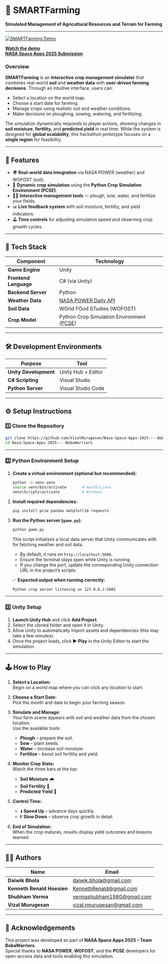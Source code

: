 # 🌾 SMARTFarming  
**Simulated Management of Agricultural Resources and Terrain for Farming**

---

[![SMARTFarming Demo](https://github.com/user-attachments/assets/30e14f11-1af0-4e36-8424-d85f5eb05ad9)](https://www.youtube.com/watch?v=MI6xEUxOHEw)  

**[Watch the demo](https://www.youtube.com/watch?v=MI6xEUxOHEw)**  
**[NASA Space Apps 2025 Submission](https://www.spaceappschallenge.org/2025/find-a-team/bobawarriors/?tab=project)**

### Overview  
**SMARTFarming** is an **interactive crop management simulator** that combines real-world **soil** and **weather data** with **user-driven farming decisions**. Through an intuitive interface, users can:  
- Select a location on the world map.  
- Choose a start date for farming.  
- Manage crops using realistic soil and weather conditions.  
- Make decisions on ploughing, sowing, watering, and fertilizing.  

The simulation dynamically responds to player actions, showing changes in **soil moisture**, **fertility**, and **predicted yield** in real time. While the system is designed for **global scalability**, this hackathon prototype focuses on a **single region** for feasibility.  

---

## 🚀 Features  
- 🌍 **Real-world data integration** via NASA POWER (weather) and WOFOST (soil).  
- 🌾 **Dynamic crop simulation** using the **Python Crop Simulation Environment (PCSE)**.  
- 🧑‍🌾 **Interactive management tools** — plough, sow, water, and fertilize your fields.  
- 📊 **Live feedback system** with soil moisture, fertility, and yield indicators.  
- 🕹️ **Time controls** for adjusting simulation speed and observing crop growth cycles.  

---

## 🧩 Tech Stack  

| Component | Technology |
|------------|-------------|
| **Game Engine** | Unity |
| **Frontend Language** | C# (via Unity) |
| **Backend Server** | Python |
| **Weather Data** | [NASA POWER Daily API](https://power.larc.nasa.gov/) |
| **Soil Data** | WOrld FOod STudies (WOFOST) |
| **Crop Model** | Python Crop Simulation Environment ([PCSE](https://pcse.readthedocs.io/)) |

---

## 🛠️ Development Environments  
| Purpose | Tool |
|----------|------------------|
| **Unity Development** | Unity Hub + Editor |
| **C# Scripting** | Visual Studio |
| **Python Server** | Visual Studio Code |

---

## ⚙️ Setup Instructions  

### 1️⃣ Clone the Repository  
```bash
git clone https://github.com/VizalMurugesan/Nasa-Space-Apps-2025----BobaWarriors.git
cd Nasa-Space-Apps-2025----BobaWarriors
```

---

### 2️⃣ Python Environment Setup  

1. **Create a virtual environment (optional but recommended):**  
   ```bash
   python -m venv venv
   source venv/bin/activate       # macOS/Linux
   venv\Scripts\activate          # Windows
   ```

2. **Install required dependencies:**  
   ```bash
   pip install pcse pandas matplotlib requests
   ```

3. **Run the Python server (`game.py`):**  
   ```bash
   python game.py
   ```
   This script initializes a local data server that Unity communicates with for fetching weather and soil data.  
   - By default, it runs on `http://localhost:5000`.  
   - Ensure the terminal stays open while Unity is running.  
   - If you change the port, update the corresponding Unity connection URL in the project’s scripts.

   ✅ **Expected output when running correctly:**  
   ```
   Python crop server listening on 127.0.0.1:5005
   ```

---

### 3️⃣ Unity Setup  

1. **Launch Unity Hub** and click **Add Project**.  
2. Select the cloned folder and open it in Unity.  
3. Allow Unity to automatically import assets and dependencies (this may take a few minutes).  
4. Once the project loads, click **▶ Play** in the Unity Editor to start the simulation.  

---

## 🕹️ How to Play  

1. **Select a Location:**  
   Begin on a world map where you can click any location to start.  

2. **Choose a Start Date:**  
   Pick the month and date to begin your farming season.  

3. **Simulate and Manage:**  
   Your farm scene appears with soil and weather data from the chosen location.  
   Use the available tools:  
   - **Plough** – prepare the soil.  
   - **Sow** – plant seeds.  
   - **Water** – increase soil moisture.  
   - **Fertilize** – boost soil fertility and yield.  

4. **Monitor Crop Stats:**  
   Watch the three bars at the top:  
   - **Soil Moisture** 🌧️  
   - **Soil Fertility** 🌿  
   - **Predicted Yield** 🌾  

5. **Control Time:**  
   - ⏫ **Speed Up** – advance days quickly.  
   - ⏬ **Slow Down** – observe crop growth in detail.  

6. **End of Simulation:**  
   When the crop matures, results display yield outcomes and lessons learned.  

---

## 🧑‍💻 Authors  

| Name | Email |
|------|--------|
| **Daiwik Bhola** | [daiwik.bhola@gmail.com](mailto:daiwik.bhola@gmail.com) |
| **Kenneth Renald Hoesien** | [KennethRenald@gmail.com](mailto:KennethRenald@gmail.com) |
| **Shubham Verma** | [vermashubham1980@gmail.com](mailto:vermashubham1980@gmail.com) |
| **Vizal Murugesan** | [vizal.rmurugesan@gmail.com](mailto:vizal.rmurugesan@gmail.com) |

---

## 🌟 Acknowledgements  
This project was developed as part of **NASA Space Apps 2025 – Team BobaWarriors**.  
Special thanks to **NASA POWER**, **WOFOST**, and the **PCSE** developers for open-access data and tools enabling this simulation.  
